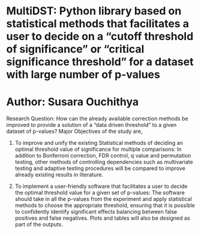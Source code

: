 # MultiDST: Python library based on statistical methods that facilitates a user to decide on a “cutoff threshold of significance” or “critical significance threshold” for a dataset with large number of p-values

# Author: Susara Ouchithya

Research Question:
How can the already available correction methods be improved to provide a solution of a “data
driven threshold” to a given dataset of p-values?
Major Objectives of the study are,

1. To improve and unify the existing Statistical methods of deciding an optimal threshold
value of significance for multiple comparisons: In addition to Bonferroni correction, FDR control, q value and permutation testing,
other methods of controlling dependencies such as multivariate testing and
adaptive testing procedures will be compared to improve already existing results
in literature.

2. To implement a user-friendly software that facilitates a user to decide the optimal
threshold value for a given set of p-values: The software should take in all the p-values from the experiment and apply statistical methods to
choose the appropriate threshold, ensuring that it is possible to confidently identify significant
effects balancing between false positives and false negatives. Plots and tables will also be
designed as part of the outputs.
